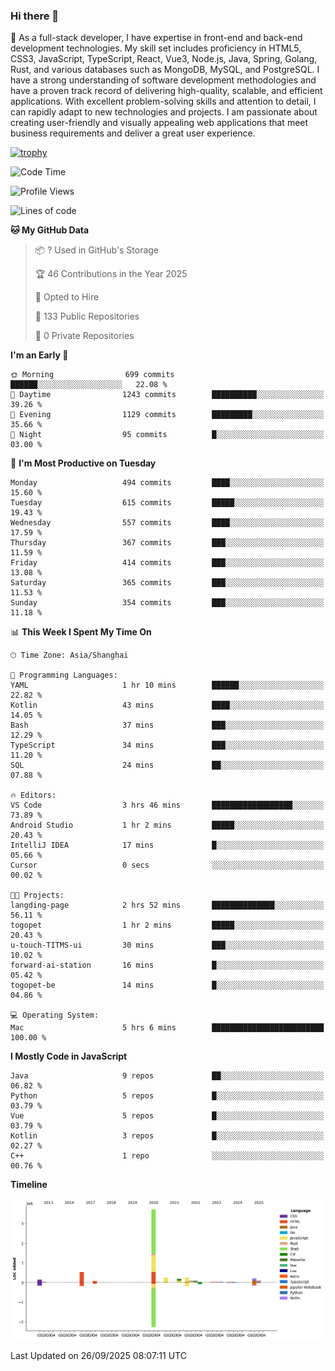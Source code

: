 ### Hi there 👋

🌱 As a full-stack developer, I have expertise in front-end and back-end development technologies. My skill set includes proficiency in HTML5, CSS3, JavaScript, TypeScript, React, Vue3, Node.js, Java, Spring, Golang, Rust, and various databases such as MongoDB, MySQL, and PostgreSQL. I have a strong understanding of software development methodologies and have a proven track record of delivering high-quality, scalable, and efficient applications. With excellent problem-solving skills and attention to detail, I can rapidly adapt to new technologies and projects. I am passionate about creating user-friendly and visually appealing web applications that meet business requirements and deliver a great user experience.

[![trophy](https://github-profile-trophy.vercel.app/?username=elton&rank=SECRET,SSS,SS,S,AAA,AA,A&theme=onedark&no-frame=true&margin-w=10)](https://github.com/ryo-ma/github-profile-trophy)

<!--START_SECTION:waka-->
![Code Time](http://img.shields.io/badge/Code%20Time-1%2C923%20hrs%2022%20mins-blue)

![Profile Views](http://img.shields.io/badge/Profile%20Views-0-blue)

![Lines of code](https://img.shields.io/badge/From%20Hello%20World%20I%27ve%20Written-5.9%20million%20lines%20of%20code-blue)

**🐱 My GitHub Data** 

> 📦 ? Used in GitHub's Storage 
 > 
> 🏆 46 Contributions in the Year 2025
 > 
> 💼 Opted to Hire
 > 
> 📜 133 Public Repositories 
 > 
> 🔑 0 Private Repositories 
 > 
**I'm an Early 🐤** 

```text
🌞 Morning                699 commits         ██████░░░░░░░░░░░░░░░░░░░   22.08 % 
🌆 Daytime                1243 commits        ██████████░░░░░░░░░░░░░░░   39.26 % 
🌃 Evening                1129 commits        █████████░░░░░░░░░░░░░░░░   35.66 % 
🌙 Night                  95 commits          █░░░░░░░░░░░░░░░░░░░░░░░░   03.00 % 
```
📅 **I'm Most Productive on Tuesday** 

```text
Monday                   494 commits         ████░░░░░░░░░░░░░░░░░░░░░   15.60 % 
Tuesday                  615 commits         █████░░░░░░░░░░░░░░░░░░░░   19.43 % 
Wednesday                557 commits         ████░░░░░░░░░░░░░░░░░░░░░   17.59 % 
Thursday                 367 commits         ███░░░░░░░░░░░░░░░░░░░░░░   11.59 % 
Friday                   414 commits         ███░░░░░░░░░░░░░░░░░░░░░░   13.08 % 
Saturday                 365 commits         ███░░░░░░░░░░░░░░░░░░░░░░   11.53 % 
Sunday                   354 commits         ███░░░░░░░░░░░░░░░░░░░░░░   11.18 % 
```


📊 **This Week I Spent My Time On** 

```text
🕑︎ Time Zone: Asia/Shanghai

💬 Programming Languages: 
YAML                     1 hr 10 mins        ██████░░░░░░░░░░░░░░░░░░░   22.82 % 
Kotlin                   43 mins             ████░░░░░░░░░░░░░░░░░░░░░   14.05 % 
Bash                     37 mins             ███░░░░░░░░░░░░░░░░░░░░░░   12.29 % 
TypeScript               34 mins             ███░░░░░░░░░░░░░░░░░░░░░░   11.20 % 
SQL                      24 mins             ██░░░░░░░░░░░░░░░░░░░░░░░   07.88 % 

🔥 Editors: 
VS Code                  3 hrs 46 mins       ██████████████████░░░░░░░   73.89 % 
Android Studio           1 hr 2 mins         █████░░░░░░░░░░░░░░░░░░░░   20.43 % 
IntelliJ IDEA            17 mins             █░░░░░░░░░░░░░░░░░░░░░░░░   05.66 % 
Cursor                   0 secs              ░░░░░░░░░░░░░░░░░░░░░░░░░   00.02 % 

🐱‍💻 Projects: 
langding-page            2 hrs 52 mins       ██████████████░░░░░░░░░░░   56.11 % 
togopet                  1 hr 2 mins         █████░░░░░░░░░░░░░░░░░░░░   20.43 % 
u-touch-TITMS-ui         30 mins             ███░░░░░░░░░░░░░░░░░░░░░░   10.02 % 
forward-ai-station       16 mins             █░░░░░░░░░░░░░░░░░░░░░░░░   05.42 % 
togopet-be               14 mins             █░░░░░░░░░░░░░░░░░░░░░░░░   04.86 % 

💻 Operating System: 
Mac                      5 hrs 6 mins        █████████████████████████   100.00 % 
```

**I Mostly Code in JavaScript** 

```text
Java                     9 repos             ██░░░░░░░░░░░░░░░░░░░░░░░   06.82 % 
Python                   5 repos             █░░░░░░░░░░░░░░░░░░░░░░░░   03.79 % 
Vue                      5 repos             █░░░░░░░░░░░░░░░░░░░░░░░░   03.79 % 
Kotlin                   3 repos             █░░░░░░░░░░░░░░░░░░░░░░░░   02.27 % 
C++                      1 repo              ░░░░░░░░░░░░░░░░░░░░░░░░░   00.76 % 
```



**Timeline**

![Lines of Code chart](https://raw.githubusercontent.com/elton/elton/main/assets/bar_graph.png)


 Last Updated on 26/09/2025 08:07:11 UTC
<!--END_SECTION:waka-->

<!--
**elton/elton** is a ✨ _special_ ✨ repository because its `README.md` (this file) appears on your GitHub profile.

Here are some ideas to get you started:

- 🔭 I’m currently working on ...
- 🌱 I’m currently learning ...
- 👯 I’m looking to collaborate on ...
- 🤔 I’m looking for help with ...
- 💬 Ask me about ...
- 📫 How to reach me: ...
- 😄 Pronouns: ...
- ⚡ Fun fact: ...
-->
